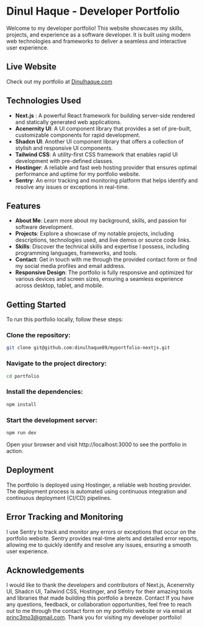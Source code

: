 # Dinul Haque - Developer Portfolio
Welcome to my developer portfolio! This website showcases my skills, projects, and experience as a software developer. It is built using modern web technologies and frameworks to deliver a seamless and interactive user experience.

## Live Website
Check out my portfolio at [Dinulhaque.com](https://dinulhaque.com)

##  Technologies Used

- **Next.js** : A powerful React framework for building server-side rendered and statically generated web applications.
- **Acenernity UI**: A UI component library that provides a set of pre-built, customizable components for rapid development.
- **Shadcn UI**: Another UI component library that offers a collection of stylish and responsive UI components.
- **Tailwind CSS**: A utility-first CSS framework that enables rapid UI development with pre-defined classes.
- **Hostinger**: A reliable and fast web hosting provider that ensures optimal performance and uptime for my portfolio website.
- **Sentry**: An error tracking and monitoring platform that helps identify and resolve any issues or exceptions in real-time.

## Features

- **About Me**: Learn more about my background, skills, and passion for software development.
- **Projects**: Explore a showcase of my notable projects, including descriptions, technologies used, and live demos or source code links.
- **Skills**: Discover the technical skills and expertise I possess, including programming languages, frameworks, and tools.
- **Contact**: Get in touch with me through the provided contact form or find my social media profiles and email address.
- **Responsive Design**: The portfolio is fully responsive and optimized for various devices and screen sizes, ensuring a seamless experience across desktop, tablet, and mobile.

## Getting Started
To run this portfolio locally, follow these steps:

### Clone the repository:
```bash 
git clone git@github.com:dinulhaque89/myportfolio-nextjs.git
```

### Navigate to the project directory:
```bash 
cd portfolio
```

### Install the dependencies:
```bash
npm install
```
### Start the development server:
```bash 
npm run dev
```

Open your browser and visit http://localhost:3000 to see the portfolio in action.

## Deployment
The portfolio is deployed using Hostinger, a reliable web hosting provider. The deployment process is automated using continuous integration and continuous deployment (CI/CD) pipelines.

## Error Tracking and Monitoring
I use Sentry to track and monitor any errors or exceptions that occur on the portfolio website. Sentry provides real-time alerts and detailed error reports, allowing me to quickly identify and resolve any issues, ensuring a smooth user experience.

## Acknowledgements
I would like to thank the developers and contributors of Next.js, Acenernity UI, Shadcn UI, Tailwind CSS, Hostinger, and Sentry for their amazing tools and libraries that made building this portfolio a breeze.
Contact
If you have any questions, feedback, or collaboration opportunities, feel free to reach out to me through the contact form on my portfolio website or via email at princ3mo3@gmail.com.
Thank you for visiting my developer portfolio!